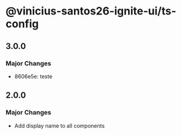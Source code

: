 # @vinicius-santos26-ignite-ui/ts-config

## 3.0.0

### Major Changes

- 8606e5e: teste

## 2.0.0

### Major Changes

- Add display name to all components
